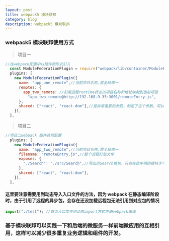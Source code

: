 ```yaml
---
layout: post
title: webpack5 模块联邦
category: blog
description: webpack5 模块联邦
---
```


### webpack5 模块联邦使用方式

> 项目一

```javascript
//在webpack配置中以插件的形式引入
  const ModuleFederationPlugin = require("webpack/lib/container/ModuleFederationPlugin");
  plugins: [
    new ModuleFederationPlugin({
      name: "app_one_remote",//当前项目名称,需全局唯一
      remotes: {
        app_two_remote: //引用远程runtime状态的项目名称和地址映射到当前项目
          "app_two_remote@http://192.168.9.35:3001/remoteEntry.js",
      },
      shared: ["react", "react-dom"],//是非常重要的参数，制定了这个参数，可以让远程加载的模块对应依赖改为使用本地项目的 React 或 ReactDOM。
    }),
  ],
```

> 项目二

```javascript
//项目二webpack 插件选项配置
  plugins: [
    new ModuleFederationPlugin({
      name: "app_two_remote",//当前项目名称,需全局唯一
      filename: "remoteEntry.js",//整个远程打包文件
      exposes: {
        "./Search": "./src/Search",//导出的Search模块，只有在此申明的模块才可以作为远程依赖被使用
      },
      shared: ["react", "react-dom"],
    }),
  ],
```

#### 这里要注意需要用到动态导入入口文件的方法，因为 webpack 在静态编译阶段时，由于引用了远程的异步包，会存在还没加载远程包无法引用到对应包的情况

```javascript
import("./test"); //首页入口文件用动态import方式方便webpack编译
```

### 基于模块联邦可以实践一下和后端的微服务一样前端微应用的互相引用，这样可以减少很多重复业务逻辑和组件的开发。
